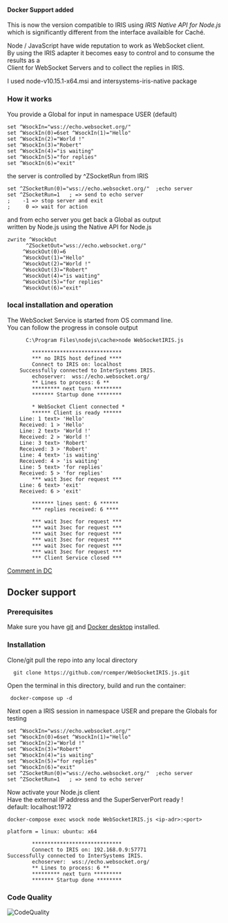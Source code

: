 #### Docker Support added

This is now the version compatible to IRIS using _IRIS Native API for Node.js_   
which is significantly different from the interface availaible for Caché.  

Node / JavaScript have wide reputation to work as WebSocket client.  
By using the IRIS adapter it becomes easy to control and to consume the results as a   
Client for WebSocket Servers and to collect the replies in IRIS.   

I used node-v10.15.1-x64.msi and intersystems-iris-native package

### How it works
You provide a Global for input in namespace USER (default)
~~~
set ^WsockIn="wss://echo.websocket.org/"
set ^WsockIn(0)=6set ^WsockIn(1)="Hello"
set ^WsockIn(2)="World !"
set ^WsockIn(3)="Robert"
set ^WsockIn(4)="is waiting"
set ^WsockIn(5)="for replies"
set ^WsockIn(6)="exit"
~~~
the server is controlled by ^ZSocketRun from IRIS   
~~~ 
set ^ZSocketRun(0)="wss://echo.websocket.org/"  ;echo server
set ^ZSocketRun=1   ; => send to echo server  
;    -1 => stop server and exit  
;     0 => wait for action  
~~~
and from echo server you get back a Global as output  
written by Node.js using the Native API for Node.js
~~~
zwrite ^WsockOut
      ^ZSocketOut="wss://echo.websocket.org/"
     ^WsockOut(0)=6
     ^WsockOut(1)="Hello"
     ^WsockOut(2)="World !"
     ^WsockOut(3)="Robert"
     ^WsockOut(4)="is waiting"
     ^WsockOut(5)="for replies"
     ^WsockOut(6)="exit"
~~~
### local installation and operation
The WebSocket Service is started from OS command line.  
You can follow the progress in console output
~~~
      C:\Program Files\nodejs\cache>node WebSocketIRIS.js

        *****************************
        *** no IRIS host defined ****
        Connect to IRIS on: localhost
    Successfully connected to InterSystems IRIS.
        echoserver:  wss://echo.websocket.org/
        ** Lines to process: 6 **
        ********* next turn *********
        ******* Startup done ********

        * WebSocket Client connected *
        ****** Client is ready ******
    Line: 1 text> 'Hello'
    Received: 1 > 'Hello'
    Line: 2 text> 'World !'
    Received: 2 > 'World !'
    Line: 3 text> 'Robert'
    Received: 3 > 'Robert'
    Line: 4 text> 'is waiting'
    Received: 4 > 'is waiting'
    Line: 5 text> 'for replies'
    Received: 5 > 'for replies'
        *** wait 3sec for request ***
    Line: 6 text> 'exit'
    Received: 6 > 'exit'

        ******* lines sent: 6 ******
        *** replies received: 6 ****

        *** wait 3sec for request ***
        *** wait 3sec for request ***
        *** wait 3sec for request ***
        *** wait 3sec for request ***
        *** wait 3sec for request ***
        *** wait 3sec for request ***
        *** Client Service closed ***
~~~
[Comment in DC](https://community.intersystems.com/post/client-websockets-based-nodejs#comment-128726)

## Docker support
### Prerequisites
Make sure you have [git](https://git-scm.com/book/en/v2/Getting-Started-Installing-Git) and [Docker desktop](https://www.docker.com/products/docker-desktop) installed.
### Installation
Clone/git pull the repo into any local directory   
~~~
  git clone https://github.com/rcemper/WebSocketIRIS.js.git    
~~~    
Open the terminal in this directory, build and run the container:    
~~~
 docker-compose up -d
~~~
Next open a IRIS session in namespace USER and prepare the Globals for testing  
~~~
set ^WsockIn="wss://echo.websocket.org/"
set ^WsockIn(0)=6set ^WsockIn(1)="Hello"
set ^WsockIn(2)="World !"
set ^WsockIn(3)="Robert"
set ^WsockIn(4)="is waiting"
set ^WsockIn(5)="for replies"
set ^WsockIn(6)="exit"
set ^ZSocketRun(0)="wss://echo.websocket.org/"  ;echo server
set ^ZSocketRun=1   ; => send to echo server 
~~~
Now activate your Node.js client  
Have the external IP address and the SuperServerPort ready  !   
default: localhost:1972
~~~
docker-compose exec wsock node WebSocketIRIS.js <ip-adr>:<port>

platform = linux: ubuntu: x64

        *****************************
        Connect to IRIS on: 192.168.0.9:57771
Successfully connected to InterSystems IRIS.
        echoserver:  wss://echo.websocket.org/
        ** Lines to process: 6 **
        ********* next turn *********
        ******* Startup done ********
~~~

### Code Quality 
![CodeQuality](https://raw.githubusercontent.com/rcemper/WebSocketIRIS.js/master/CodeQuality.JPG) 
